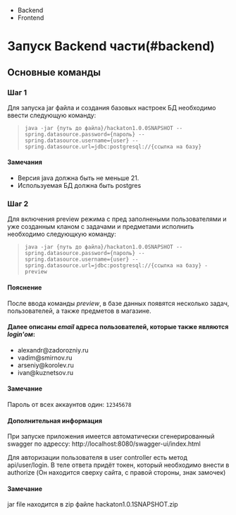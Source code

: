 <ul>
<li><a name="backend">Backend</a> </li>
<li><a name="backend">Frontend</a> </li>
</ul>

# Запуск Backend части(#backend)

## Основные команды

### Шаг 1
Для запуска jar файла и создания базовых настроек БД необходимо ввести следующую команду:
>```java -jar {путь до файла}/hackaton1.0.0SNAPSHOT --spring.datasource.password={пароль} --spring.datasource.username={user} --spring.datasource.url=jdbc:postgresql://{ссылка на базу}```

#### Замечания
<ul>
<li>Версия java должна быть не меньше 21.</li>
<li>Используемая БД должна быть postgres</li>
</ul>

### Шаг 2
Для включения preview режима с пред заполнеными пользователями и уже созданным кланом с задачами и предметами исполнить необходимо следующкую команду:

>```java -jar {путь до файла}/hackaton1.0.0SNAPSHOT --spring.datasource.password={пароль} --spring.datasource.username={user} --spring.datasource.url=jdbc:postgresql://{ссылка на базу} -preview```


#### Пояснение
После ввода команды <i>preview</i>, в базе данных появятся несколько задач, пользователей, а также предметов в магазине.

#### Далее описаны <i>email</i> адреса пользователей, которые также являются <i>login'ом</i>:

<ul>
<li>alexandr@zadorozniy.ru</li>
<li>vadim@smirnov.ru</li>
<li>arseniy@korolev.ru</li>
<li>ivan@kuznetsov.ru</li>
</ul>

#### Замечание
Пароль от всех аккаунтов один: ```12345678```


#### Дополнительная информация
При запуске приложения имеется автоматически сгенерированный swagger по адрессу: http://localhost:8080/swagger-ui/index.html

Для авторизации пользователя в user controller есть метод api/user/login. 
В теле ответа придёт токен, который необходимо внести в authorize (Он находится сверху сайта, с правой стороны, знак замочек)


#### Замечание
jar file находится в zip файле hackaton1.0.1SNAPSHOT.zip
